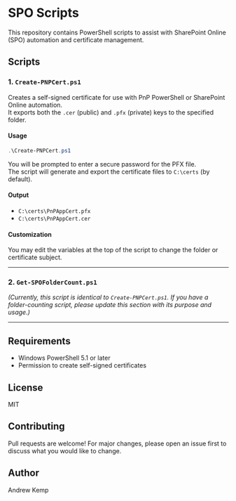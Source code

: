 # SPO Scripts

This repository contains PowerShell scripts to assist with SharePoint Online (SPO) automation and certificate management.

## Scripts

### 1. `Create-PNPCert.ps1`

Creates a self-signed certificate for use with PnP PowerShell or SharePoint Online automation.  
It exports both the `.cer` (public) and `.pfx` (private) keys to the specified folder.

#### Usage

```powershell
.\Create-PNPCert.ps1
```

You will be prompted to enter a secure password for the PFX file.  
The script will generate and export the certificate files to `C:\certs` (by default).

#### Output

- `C:\certs\PnPAppCert.pfx`
- `C:\certs\PnPAppCert.cer`

#### Customization

You may edit the variables at the top of the script to change the folder or certificate subject.

---

### 2. `Get-SPOFolderCount.ps1`

*(Currently, this script is identical to `Create-PNPCert.ps1`. If you have a folder-counting script, please update this section with its purpose and usage.)*

---

## Requirements

- Windows PowerShell 5.1 or later
- Permission to create self-signed certificates

## License

MIT

## Contributing

Pull requests are welcome! For major changes, please open an issue first to discuss what you would like to change.

## Author

Andrew Kemp

